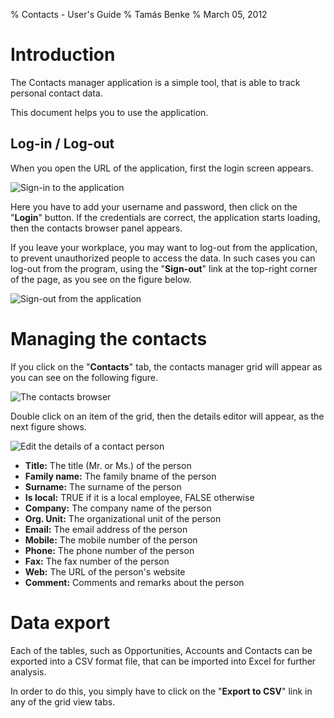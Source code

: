 % Contacts - User's Guide
% Tamás Benke
% March 05, 2012

# Introduction

The Contacts manager application is a simple tool, 
that is able to track personal contact data.


This document helps you to use the application.

## Log-in / Log-out

When you open the URL of the application, first the login screen appears.

![Sign-in to the application](images/login.png)

Here you have to add your username and password, then click on the "__Login__" button.
If the credentials are correct, the application starts loading, then the contacts
browser panel appears.

If you leave your workplace, you may want to log-out from the application, to
prevent unauthorized people to access the data.
In such cases you can log-out from the program, using the "__Sign-out__" link at
the top-right corner of the page, as you see on the figure below.

![Sign-out from the application](images/logout.png)


# Managing the contacts

If you click on the "__Contacts__" tab, the contacts manager grid will appear
as you can see on the following figure.

![The contacts browser](images/Contacts.png)

Double click on an item of the grid, then the details editor will appear, as the
next figure shows.

![Edit the details of a contact person](images/EditContact.png)

* __Title:__ The title (Mr. or Ms.) of the person
* __Family name:__ The family bname of the person
* __Surname:__ The surname of the person
* __Is local:__ TRUE if it is a local employee, FALSE otherwise
* __Company:__ The company name of the person
* __Org. Unit:__ The organizational unit of the person
* __Email:__ The email address of the person
* __Mobile:__ The mobile number of the person
* __Phone:__ The phone number of the person
* __Fax:__ The fax number of the person
* __Web:__ The URL of the person's website
* __Comment:__ Comments and remarks about the person


# Data export

Each of the tables, such as Opportunities, Accounts and Contacts can be exported
into a CSV format file, that can be imported into Excel for further analysis.

In order to do this, you simply have to click on the "__Export to CSV__" link
in any of the grid view tabs.
